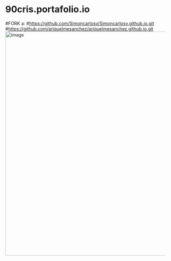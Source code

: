 # 90cris.portafolio.io
#FORK a:
#https://github.com/Simoncarlosv/Simoncarlosv.github.io.git
#https://github.com/ariquelmesanchez/ariquelmesanchez.github.io.git
<img width="706" alt="image" src="https://github.com/90cris/90cris.github.io/assets/166570889/2202fb93-c4a2-4dab-9a7e-51405ad2404b">
